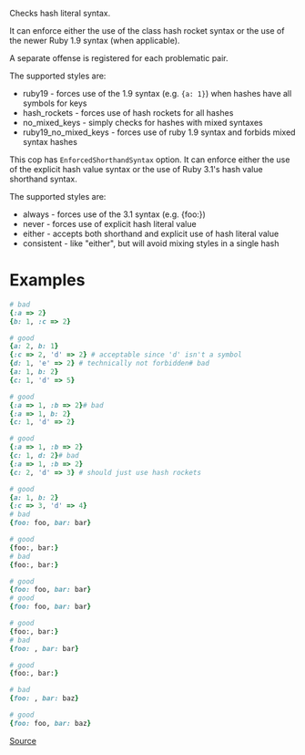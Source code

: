 
Checks hash literal syntax.

It can enforce either the use of the class hash rocket syntax or
the use of the newer Ruby 1.9 syntax (when applicable).

A separate offense is registered for each problematic pair.

The supported styles are:

* ruby19 - forces use of the 1.9 syntax (e.g. `{a: 1}`) when hashes have
all symbols for keys
* hash_rockets - forces use of hash rockets for all hashes
* no_mixed_keys - simply checks for hashes with mixed syntaxes
* ruby19_no_mixed_keys - forces use of ruby 1.9 syntax and forbids mixed
syntax hashes

This cop has `EnforcedShorthandSyntax` option.
It can enforce either the use of the explicit hash value syntax or
the use of Ruby 3.1's hash value shorthand syntax.

The supported styles are:

* always - forces use of the 3.1 syntax (e.g. {foo:})
* never - forces use of explicit hash literal value
* either - accepts both shorthand and explicit use of hash literal value
* consistent - like "either", but will avoid mixing styles in a single hash

# Examples

```ruby
# bad
{:a => 2}
{b: 1, :c => 2}

# good
{a: 2, b: 1}
{:c => 2, 'd' => 2} # acceptable since 'd' isn't a symbol
{d: 1, 'e' => 2} # technically not forbidden# bad
{a: 1, b: 2}
{c: 1, 'd' => 5}

# good
{:a => 1, :b => 2}# bad
{:a => 1, b: 2}
{c: 1, 'd' => 2}

# good
{:a => 1, :b => 2}
{c: 1, d: 2}# bad
{:a => 1, :b => 2}
{c: 2, 'd' => 3} # should just use hash rockets

# good
{a: 1, b: 2}
{:c => 3, 'd' => 4}
# bad
{foo: foo, bar: bar}

# good
{foo:, bar:}
# bad
{foo:, bar:}

# good
{foo: foo, bar: bar}
# good
{foo: foo, bar: bar}

# good
{foo:, bar:}
# bad
{foo: , bar: bar}

# good
{foo:, bar:}

# bad
{foo: , bar: baz}

# good
{foo: foo, bar: baz}
```

[Source](http://www.rubydoc.info/gems/rubocop/RuboCop/Cop/Style/HashSyntax)